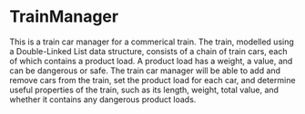 # TrainManager
This is a train car manager for a commerical train. The train, modelled using a Double-Linked List data structure, consists of a chain of train cars, each of which contains a product load. A product load has a weight, a value, and can be dangerous or safe. The train car manager will be able to add and remove cars from the train, set the product load for each car, and determine useful properties of the train, such as its length, weight, total value, and whether it contains any dangerous product loads.
